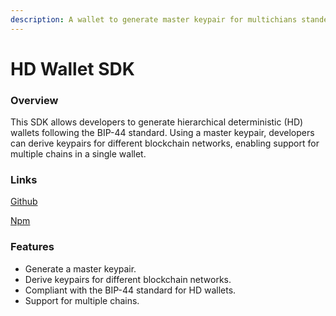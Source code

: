 ```yaml
---
description: A wallet to generate master keypair for multichians stander.
---
```


# HD Wallet SDK

### Overview

This SDK allows developers to generate hierarchical deterministic (HD) wallets following the BIP-44 standard. Using a master keypair, developers can derive keypairs for different blockchain networks, enabling support for multiple chains in a single wallet.

### Links&#x20;

[Github](https://github.com/Tonspay/Tonspack-HD-generator)

[Npm](https://www.npmjs.com/package/@tonsprotocol/hdwallet)

### Features

* Generate a master keypair.
* Derive keypairs for different blockchain networks.
* Compliant with the BIP-44 standard for HD wallets.
* Support for multiple chains.

